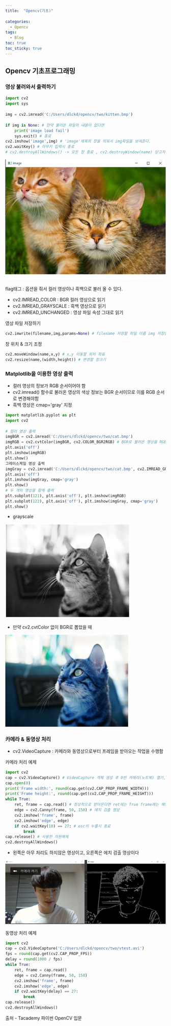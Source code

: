 ```yaml
---
title:  "Opencv(기초)"

categories:
  - Opencv
tags:
  - Blog
toc: true
toc_sticky: true
---
```


## Opencv 기초프로그래밍

### 영상 불러와서 출력하기

```python
import cv2
import sys

img = cv2.imread('C:/Users/dlckd/opencv/two/kitten.bmp') 

if img is None: # 만약 불러온 파일의 내용이 없다면
    print('image load fail')
    sys.exit() # 종료
cv2.imshow('image',img) # 'image'제목의 창을 띄워서 img파일을 보여준다.
cv2.waitKey() # 아무키 입력시 종료
# cv2.destroyAllWindows() -> 모든 창 종료 , cv2.destroyWindow(name) 닫고자 하는 창이름을 지정해서 종료
```
![GitHub Logo](/image/cat.png)

flag태그 : 옵션을 줘서 컬러 영상이나 흑백으로 불러 올 수 있다.

- cv2.IMREAD_COLOR : BGR 컬러 영상으로 읽기
- cv2.IMREAD_GRAYSCALE : 흑백 영상으로 읽기
- cv2.IMREAD_UNCHANGED : 영상 파일 속성 그대로 읽기

영상 파일 저장하기

```python
cv2.imwrite(filename,img,params=None) # filename 저장할 파일 이름 img 저장할 영상 데이터
```
창 위치 & 크기 조정

```python
cv2.moveWindow(name,x,y) # x,y 이동할 위치 좌표
cv2.resize(name,(width,height)) # 변경할 창크기
```
### Matplotlib을 이용한 영상 출력

- 컬러 영상의 정보가 RGB 순서이어야 함
- cv2.imread() 함수로 불러온 영상의 색상 정보는 BGR 순서이므로 이를 RGB 순서로 변경해야함
- 흑백 영상은 cmap='gray' 지정

```python
import matplotlib.pyplot as plt
import cv2

# 컬러 영상 출력
imgBGR = cv2.imread('C:/Users/dlckd/opencv/two/cat.bmp')
imgRGB = cv2.cvtColor(imgBGR, cv2.COLOR_BGR2RGB) # BGR로 불러온 영상을 RGB 순서로 바꿔준다.
plt.axis('off')
plt.imshow(imgRGB)
plt.show()
그레이스케일 영상 출력
imgGray = cv2.imread('C:/Users/dlckd/opencv/two/cat.bmp', cv2.IMREAD_GRAYSCALE)
plt.axis('off')
plt.imshow(imgGray, cmap='gray')
plt.show()
# 두 개의 영상을 함께 출력
plt.subplot(121), plt.axis('off'), plt.imshow(imgRGB)
plt.subplot(122), plt.axis('off'), plt.imshow(imgGray, cmap='gray')
plt.show()    
```
- grayscale

![GitHub Logo](/image/graycat.png)

- 만약 cv2.cvtColor 없이 BGR로 뽑았을 때

![GitHub Logo](/image/bluecat.png)

### 카메라 & 동영상 처리

- cv2.VideoCapture : 카메라와 동영상으로부터 프레임을 받아오는 작업을 수행함

카메라 처리 예제

```python
import cv2
cap = cv2.VideoCapture() # VideoCapture 객체 생성 후 0번 카메라(노트북) 열기, cap=cv2.VideoCapture(0)과 동일
cap.open(0)
print('Frame width:', round(cap.get(cv2.CAP_PROP_FRAME_WIDTH)))
print('Frame height:', round(cap.get(cv2.CAP_PROP_FRAME_HEIGHT)))
while True:
    ret, frame = cap.read() # 정상적으로 받아온다면 ret에는 True frame에는 해당 프레임이 저장된다.
    edge = cv2.Canny(frame, 50, 150) # 에치 검출 영상
    cv2.imshow('frame', frame)
    cv2.imshow('edge', edge)
    if cv2.waitKey(10) == 27: # esc키 누를시 종료
        break
cap.release() # 사용한 자원해제
cv2.destroyAllWindows()
```
- 왼쪽은 아무 처리도 하지않은 영상이고, 오른쪽은 에치 검출 영상이다

![GitHub Logo](/image/myface.png)

동영상 처리 예제

```python
import cv2
cap = cv2.VideoCapture('C:/Users/dlckd/opencv/two/vtest.avi')
fps = round(cap.get(cv2.CAP_PROP_FPS))
delay = round(1000 / fps)
while True:
    ret, frame = cap.read()
    edge = cv2.Canny(frame, 50, 150)
    cv2.imshow('frame', frame)
    cv2.imshow('edge', edge)
    if cv2.waitKey(delay) == 27:
        break
cap.release()
cv2.destroyAllWindows()
```

출처 - Tacademy 파이썬 OpenCV 입문